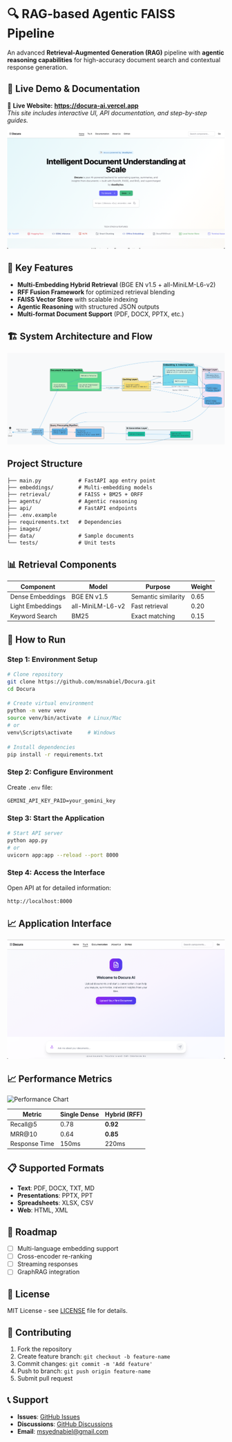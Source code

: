 # 🔍 RAG-based Agentic FAISS Pipeline

An advanced **Retrieval-Augmented Generation (RAG)** pipeline with **agentic reasoning capabilities** for high-accuracy document search and contextual response generation.

## 📌 **Live Demo & Documentation**
🚀 **Live Website:** **https://docura-ai.vercel.app**  
_This site includes interactive UI, API documentation, and step-by-step guides._

![Main Dashboard](./images/dashboard.png)

## 🚀 Key Features

- **Multi-Embedding Hybrid Retrieval** (BGE EN v1.5 + all-MiniLM-L6-v2)
- **RFF Fusion Framework** for optimized retrieval blending
- **FAISS Vector Store** with scalable indexing
- **Agentic Reasoning** with structured JSON outputs
- **Multi-format Document Support** (PDF, DOCX, PPTX, etc.)

## 🏗 System Architecture and Flow

![System Architecture](./images/perfecto2.png)

## Project Structure
```
├── main.py            # FastAPI app entry point
├── embeddings/        # Multi-embedding models
├── retrieval/         # FAISS + BM25 + ORFF
├── agents/            # Agentic reasoning
├── api/               # FastAPI endpoints
├── .env.example
├── requirements.txt   # Dependencies
├── images/
├── data/              # Sample documents
└── tests/             # Unit tests
```

## 📊 Retrieval Components

| Component | Model | Purpose | Weight |
|-----------|-------|---------|--------|
| Dense Embeddings | BGE EN v1.5 | Semantic similarity | 0.65 |
| Light Embeddings | all-MiniLM-L6-v2 | Fast retrieval | 0.20 |
| Keyword Search | BM25 | Exact matching | 0.15 |

## 🚀 How to Run

### Step 1: Environment Setup
```bash
# Clone repository
git clone https://github.com/msnabiel/Docura.git
cd Docura

# Create virtual environment
python -m venv venv
source venv/bin/activate  # Linux/Mac
# or
venv\Scripts\activate     # Windows

# Install dependencies
pip install -r requirements.txt
```

### Step 2: Configure Environment
Create `.env` file:
```env
GEMINI_API_KEY_PAID=your_gemini_key
```
### Step 3: Start the Application
```bash
# Start API server
python app.py
# or
uvicorn app:app --reload --port 8000
```

### Step 4: Access the Interface
Open API at for detailed information: 
```bash 
http://localhost:8000
```

## 📈 Application Interface
![Application Interface](./images/chat_interface.png)

## 📈 Performance Metrics

![Performance Chart](./docs/images/performance_metrics.png)

| Metric | Single Dense | Hybrid (RFF) |
|--------|--------------|---------------|
| Recall@5 | 0.78 | **0.92** |
| MRR@10 | 0.64 | **0.85** |
| Response Time | 150ms | 220ms |

## 📋 Supported Formats

- **Text**: PDF, DOCX, TXT, MD
- **Presentations**: PPTX, PPT
- **Spreadsheets**: XLSX, CSV
- **Web**: HTML, XML

## 🔮 Roadmap

- [ ] Multi-language embedding support
- [ ] Cross-encoder re-ranking
- [ ] Streaming responses
- [ ] GraphRAG integration

## 📄 License

MIT License - see [LICENSE](LICENSE) file for details.

## 🤝 Contributing

1. Fork the repository
2. Create feature branch: `git checkout -b feature-name`
3. Commit changes: `git commit -m 'Add feature'`
4. Push to branch: `git push origin feature-name`
5. Submit pull request

## 📞 Support

- **Issues**: [GitHub Issues](https://github.com/username/repo/issues)
- **Discussions**: [GitHub Discussions](https://github.com/msnabiel/repo/discussions)
- **Email**: msyednabiel@gmail.com